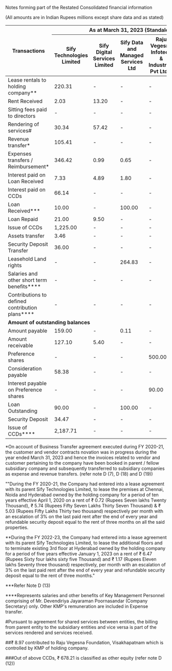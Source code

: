 Notes forming part of the Restated Consolidated financial information

(All amounts are in Indian Rupees millions except share data and as stated)

<table><thead><tr><th rowspan="2">Transactions</th><th colspan="5">As at March 31, 2023 (Standalone)</th></tr><tr><th>Sify Technologies Limited</th><th>Sify Digital Services Limited</th><th>Sify Data and Managed Services Ltd</th><th>Raju Vegesna Infotech & Industries Pvt Ltd.*</th><th>Key Management Personnel</th></tr></thead><tbody><tr><td>Lease rentals to holding company**</td><td>220.31</td><td>-</td><td>-</td><td>-</td><td>-</td></tr><tr><td>Rent Received</td><td>2.03</td><td>13.20</td><td>-</td><td>-</td><td>-</td></tr><tr><td>Sitting fees paid to directors</td><td>-</td><td>-</td><td>-</td><td>-</td><td>0.25</td></tr><tr><td>Rendering of services#</td><td>30.34</td><td>57.42</td><td>-</td><td>-</td><td>-</td></tr><tr><td>Revenue transfer*</td><td>105.41</td><td>-</td><td>-</td><td>-</td><td>-</td></tr><tr><td>Expenses transfers / Reimbursement*</td><td>346.42</td><td>0.99</td><td>0.65</td><td>-</td><td>-</td></tr><tr><td>Interest paid on Loan Received</td><td>7.33</td><td>4.89</td><td>1.80</td><td>-</td><td>-</td></tr><tr><td>Interest paid on CCDs</td><td>66.14</td><td>-</td><td>-</td><td>-</td><td>-</td></tr><tr><td>Loan Received***</td><td>10.00</td><td>-</td><td>100.00</td><td>-</td><td>-</td></tr><tr><td>Loan Repaid</td><td>21.00</td><td>9.50</td><td>-</td><td>-</td><td>-</td></tr><tr><td>Issue of CCDs</td><td>1,225.00</td><td>-</td><td>-</td><td>-</td><td>-</td></tr><tr><td>Assets transfer</td><td>3.46</td><td>-</td><td>-</td><td>-</td><td>-</td></tr><tr><td>Security Deposit Transfer</td><td>36.00</td><td>-</td><td>-</td><td>-</td><td>-</td></tr><tr><td>Leasehold Land rights</td><td>-</td><td>-</td><td>264.83</td><td>-</td><td>-</td></tr><tr><td>Salaries and other short term benefits****</td><td>-</td><td>-</td><td>-</td><td>-</td><td>1.75</td></tr><tr><td>Contributions to defined contribution plans****</td><td>-</td><td>-</td><td>-</td><td>-</td><td>0.08</td></tr><tr><td colspan="6"><strong>Amount of outstanding balances</strong></td></tr><tr><td>Amount payable</td><td>159.00</td><td>-</td><td>0.11</td><td>-</td><td>-</td></tr><tr><td>Amount receivable</td><td>127.10</td><td>5.40</td><td>-</td><td>-</td><td>-</td></tr><tr><td>Preference shares</td><td>-</td><td>-</td><td>-</td><td>500.00</td><td>-</td></tr><tr><td>Consideration payable</td><td>58.38</td><td>-</td><td>-</td><td>-</td><td>-</td></tr><tr><td>Interest payable on Preference shares</td><td>-</td><td>-</td><td>-</td><td>90.00</td><td>-</td></tr><tr><td>Loan Outstanding</td><td>90.00</td><td>-</td><td>100.00</td><td>-</td><td>-</td></tr><tr><td>Security Deposit</td><td>34.47</td><td>-</td><td>-</td><td>-</td><td>-</td></tr><tr><td>Issue of CCDs****</td><td>2,187.71</td><td>-</td><td>-</td><td>-</td><td>-</td></tr></tbody></table>

*On account of Business Transfer agreement executed during FY 2020-21, the customer and vendor contracts novation was in progress during the year ended March 31, 2023 and hence the invoices related to vendor and customer pertaining to the company have been booked in parent / fellow subsidiary company and subsequently transferred to subsidiary companies as expense and revenue transfers. (refer note D (7), D (18) and D (19))

""During the FY 2020-21, the Company had entered into a lease agreement with its parent Sify Technologies Limited, to lease the premises at Chennai, Noida and Hyderabad owned by the holding company for a period of ten years effective April 1, 2020 on a rent of ₹ 0.72 (Rupees Seven lakhs Twenty Thousand), ₹ 5.74 (Rupees Fifty Seven Lakhs Thirty Seven Thousand) & ₹ 5.03 (Rupees Fifty Lakhs Thirty two thousand) respectively per month with an escalation of 3% on the last paid rent after the end of every year and refundable security deposit equal to the rent of three months on all the said properties.

**During the FY 2022-23, the Company had entered into a lease agreement with its parent Sify Technologies Limited, to lease the additional floors and to terminate existing 3rd floor at Hyderabad owned by the holding company for a period of five years effective January 1, 2023 on a rent of ₹ 6.47 (Rupees Sixty four lakhs sixty five Thousand) and ₹ 1.17 (Rupees Eleven lakhs Seventy three thousand) respectively, per month with an escalation of 3% on the last paid rent after the end of every year and refundable security deposit equal to the rent of three months."

***Refer Note D (13)

****Represents salaries and other benefits of Key Management Personnel comprising of Mr. Devendiriya Jayaraman Poornasandar (Company Secretary) only. Other KMP's remuneration are included in Expense transfer.

#Pursuant to agreement for shared services between entities, the billing from parent entity to the subsidiary entities and vice versa is part of the services rendered and services received.

##₹ 8.97 contributed to Raju Vegesna Foundation, Visakhapatnam which is controlled by KMP of holding company.

###Out of above CCDs, ₹ 678.21 is classified as other equity (refer note D (12))